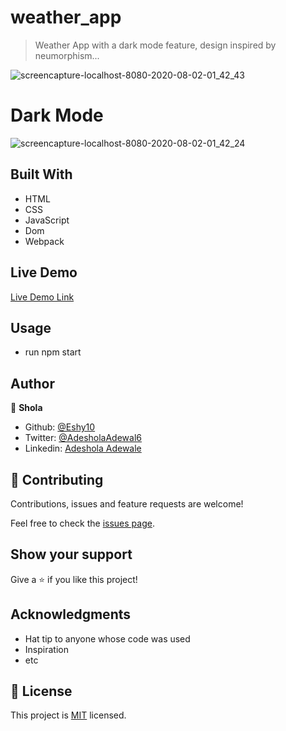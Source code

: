 # weather_app

> Weather App with a dark mode feature, design inspired by neumorphism...

![screencapture-localhost-8080-2020-08-02-01_42_43](https://user-images.githubusercontent.com/52670459/89113012-3ab4ce00-d463-11ea-8455-c3ee6cc4ce2e.png)

# Dark Mode
![screencapture-localhost-8080-2020-08-02-01_42_24](https://user-images.githubusercontent.com/52670459/89113022-515b2500-d463-11ea-99c1-803b52a4db07.png)


## Built With

- HTML
- CSS
- JavaScript
- Dom
- Webpack

## Live Demo

[Live Demo Link]( https://sharp-mahavira-246fb5.netlify.app)


## Usage

 - run npm start

## Author

👤 **Shola**

- Github: [@Eshy10](https://github.com/Eshy10)
- Twitter: [@AdesholaAdewal6](https://twitter.com/AdesholaAdewal6)
- Linkedin: [Adeshola Adewale ](https://www.linkedin.com/in/adewale-adeshola/)

## 🤝 Contributing

Contributions, issues and feature requests are welcome!

Feel free to check the [issues page](issues/).

## Show your support

Give a ⭐️ if you like this project!

## Acknowledgments

- Hat tip to anyone whose code was used
- Inspiration
- etc

## 📝 License

This project is [MIT](lic.url) licensed.